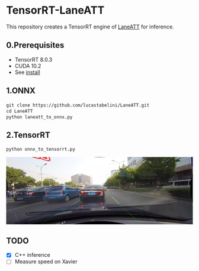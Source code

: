 # TensorRT-LaneATT

This repository creates a TensorRT engine of [LaneATT](https://github.com/lucastabelini/LaneATT) for inference.

## 0.Prerequisites
- TensorRT 8.0.3
- CUDA 10.2
- See [install](https://github.com/lucastabelini/LaneATT#2-install)

## 1.ONNX
```
git clone https://github.com/lucastabelini/LaneATT.git
cd LaneATT
python laneatt_to_onnx.py
```

## 2.TensorRT
```
python onnx_to_tensorrt.py
```
![sample](/samples/02610_pred.png)

## TODO
- [x] C++ inference
- [ ] Measure speed on Xavier
